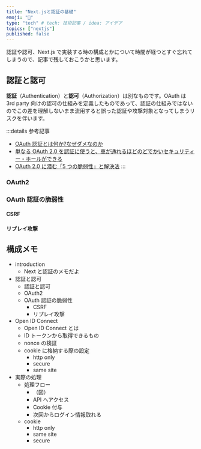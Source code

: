 ```yaml
---
title: "Next.jsと認証の基礎"
emoji: "🔐"
type: "tech" # tech: 技術記事 / idea: アイデア
topics: ["nextjs"]
published: false
---
```


認証や認可、Next.js で実装する時の構成とかについて時間が経つとすぐ忘れてしまうので、記事で残しておこうかと思います。

## 認証と認可

**認証**（Authentication）と**認可**（Authorization）は別なものです。OAuth は 3rd party 向けの認可の仕組みを定義したものであって、認証の仕組みではないのでこの差を理解しないまま流用すると誤った認証や攻撃対象となってしまうリスクを伴います。

:::details 参考記事

- [OAuth 認証とは何か?なぜダメなのか](https://ritou.hatenablog.com/entry/2020/12/01/000000)
- [単なる OAuth 2.0 を認証に使うと、車が通れるほどのどでかいセキュリティー・ホールができる](https://www.sakimura.org/2012/02/1487/)
- [OAuth 2.0 に潜む「5 つの脆弱性」と解決法](https://atmarkit.itmedia.co.jp/ait/articles/1710/24/news011_2.html)
  :::

### OAuth2

### OAuth 認証の脆弱性

#### CSRF

#### リプレイ攻撃

<!-- 以下前に書いた際の残り
題材的には筆者が以前から趣味で作ってる~~永遠に完成しない~~Web アプリ（Next.js+Nest.js） の構成の話を中心とします。

### 作ってるもの

作ってるものはざっくりこんな感じです。
ドメインとかも取ってあるけど、正直勉強がてら作ってるのでこのまま永遠に完成しないか完全作り直すかもなので詳細は省略。

- Google 認証付き Web アプリケーション
- Vercel+Next と AWS copilot with Fargate+Nest でデプロイしたい

ISR したかったのとデプロイやセキュリティ周りとか考える量も減るので、フロントは Vercel にしました。API は永続化できないことにはしょうがないので AWS copilot を使って Fargate で構成してます。
ということでフロント側は Vercel、バックエンドは AWS Fargate で構築してる API という構成になっています。
 -->

## 構成メモ

- introduction
  - Next と認証のメモだよ
- 認証と認可
  - 認証と認可
  - OAuth2
  - OAuth 認証の脆弱性
    - CSRF
    - リプレイ攻撃
- Open ID Connect
  - Open ID Connect とは
  - ID トークンから取得できるもの
  - nonce の検証
  - cookie に格納する際の設定
    - http only
    - secure
    - same site
- 実際の処理
  - 処理フロー
    - （図）
    - API へアクセス
    - Cookie 付与
    - 次回からログイン情報取れる
  - cookie
    - http only
    - same site
    - secure
